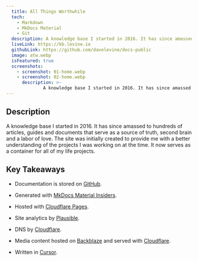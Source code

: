 ```yaml
---
  title: All Things Worthwhile
  tech:
    - Markdown
    - MkDocs Material
    - Git
  description: A knowledge base I started in 2016. It has since amassed to hundreds of articles, guides and documents that serve as a source of truth, second brain and a labor of love.
  liveLink: https://kb.levine.io
  githubLink: https://github.com/davelevine/docs-public
  image: atw.webp
  isFeatured: true
  screenshots:
    - screenshot: 01-home.webp
    - screenshot: 02-home.webp
      description: >-
              A knowledge base I started in 2016. It has since amassed to hundreds of articles, guides and documents that serve as a source of truth, second brain and a labor of love.
---
```


## Description

A knowledge base I started in 2016. It has since amassed to hundreds of articles, guides and documents that serve as a source of truth, second brain and a labor of love. The site was initially created to provide me with a better understanding of the projects I was working on at the time. It now serves as a container for all of my life projects.

## Key Takeaways

* Documentation is stored on [GitHub].
* Generated with [MkDocs Material Insiders].
* Hosted with [Cloudflare Pages].
* Site analytics by [Plausible].
* DNS by [Cloudflare].
* Media content hosted on [Backblaze] and served with [Cloudflare].
* Written in [Cursor].

  [GitHub]: https://github.com/davelevine/docs-public
  [MkDocs Material Insiders]: https://github.com/squidfunk/mkdocs-material
  [Cloudflare Pages]: https://pages.cloudflare.com
  [Cloudflare]: https://cloudflare.com
  [Backblaze]: https://www.backblaze.com
  [Cursor]: https://cursor.sh
  [Plausible]: https://plausible.io/levine.io